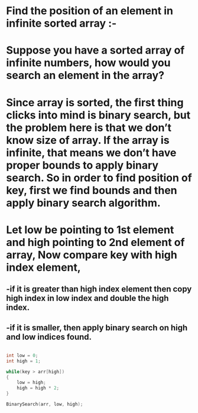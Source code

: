 # Find the position of an element in infinite sorted array :-

# Suppose you have a sorted array of infinite numbers, how would you search an element in the array?

# Since array is sorted, the first thing clicks into mind is binary search, but the problem here is that we don’t know size of array. If the array is infinite, that means we don’t have proper bounds to apply binary search. So in order to find position of key, first we find bounds and then apply binary search algorithm.

# Let low be pointing to 1st element and high pointing to 2nd element of array, Now compare key with high index element,
## -if it is greater than high index element then copy high index in low index and double the high index.
## -if it is smaller, then apply binary search on high and low indices found.

```cpp

int low = 0;
int high = 1;

while(key > arr[high])
{
    low = high;
    high = high * 2;
}

BinarySearch(arr, low, high);

```